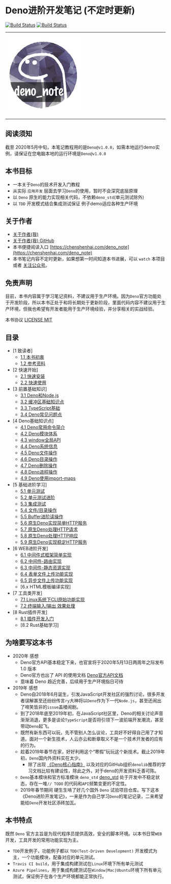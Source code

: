 # Deno进阶开发笔记 (不定时更新)

[![Build Status](https://travis-ci.com/chenshenhai/deno_note.svg?token=XYNG2F1URZ4nW1TzoJNC&branch=master)](https://travis-ci.com/chenshenhai/deno_note)
[![Build Status](https://dev.azure.com/chenshenhai/chenshenhai/_apis/build/status/chenshenhai.deno_note?branchName=master)](https://dev.azure.com/chenshenhai/chenshenhai/_build/latest?definitionId=1&branchName=master)

<hr/>

![deno_note_logo](./note/image/deno-mini.jpg)

<hr/>

## 阅读须知

截至 2020年5月中旬，本笔记教程用的是`Deno@v1.0.0`，如需本地运行demo实例，请保证在您电脑本地的运行环境是`Deno@v1.0.0`

## 本书目标

- 一本关于`Deno`的技术开发入门教程
- 从实际 `应用开发` 层面去学习`Deno`的使用，暂时不会深究底层原理
- 以 `Deno` 原生的能力实现相关代码，不依赖`deno_std`(单元测试除外)  
- 以 `TDD` 开发模式结合集成测试保证 例子demo适应各种生产环境

## 关于作者
- [关于作者(我)](https://chenshenhai.com)
- [关于作者(我) GitHub](https://github.com/chenshenhai)
- 本书便捷阅读入口 [https://chenshenhai.com/deno_note](https://chenshenhai.com/deno_note)
- 本书笔记内容不定时更新，如果想第一时间知道本书进展，可以 `watch` 本项目 或者 [关注公众号](https://github.com/chenshenhai/deno_note/blob/master/note/chapter_01/01.md#关注本书)。

## 免责声明

目前，本书内容属于学习笔记资料，不建议用于生产环境。因为`Deno`官方功能处于开发阶段，所以本书正处于和将长期处于更新阶段，里面代码内容不建议用于生产环境，但我也希望有开发者能用于生产环境经验，并分享相关的实战经验。

本书协议 [LICENSE MIT](./LICENSE)

## 目录

* [1 致读者]
    * [1.1 本书初衷](./note/chapter_01/01.md)
    * [1.2 参考资料](./note/chapter_01/02.md)
* [2 快速开始]
    * [2.1 快速安装](./note/chapter_02/install.md)
    * [2.2 快速使用](./note/chapter_02/start.md)
* [3 前置基础知识]
    * [3.1 Deno和Node.js](./note/chapter_03/nodejs_compare.md)
    * [3.2 缓冲区基础知识点](./note/chapter_03/buffer_info.md)
    * [3.3 TypeScript基础](./note/chapter_03/ts_basic.md)
    * [3.4 Deno常见问题点](./note/chapter_03/deno_faq.md)
* [4 Deno基础知识点]
    * [4.1 Deno常用命令简介](./note/chapter_04/deno_cmd.md)
    * [4.2 Deno模块体系](./note/chapter_04/deno_mod.md)
    * [4.3 window全局API](./note/chapter_04/deno_window_api.md)
    * [4.4 Deno系统信息](./note/chapter_04/deno_api_sys.md)
    * [4.5 Deno文件操作](./note/chapter_04/deno_api_fs.md)
    * [4.6 Deno目录操作](./note/chapter_04/deno_api_dir.md)
    * [4.7 Deno删除操作](./note/chapter_04/deno_api_del.md)
    * [4.8 Deno进程操作](./note/chapter_04/deno_api_process.md)
    * [4.9 Deno使用import-maps](./note/chapter_04/deno_import_maps.md)
* [5 基础进阶学习]
    * [5.1 单元测试](./note/chapter_05/testing.md)
    * [5.2 单元测试进阶](./note/chapter_05/testing_unit.md)
    * [5.3 集成测试](./note/chapter_05/testing_integrate.md)
    * [5.4 文件/目录操作](./note/chapter_05/fs_dir.md)
    * [5.5 Buffer进阶读操作](./note/chapter_05/buffer_reader.md)
    * [5.6 原生Deno实现简单HTTP服务](./note/chapter_05/http_simple.md)
    * [5.7 原生Deno处理HTTP请求](./note/chapter_05/http_request.md)
    * [5.8 原生Deno处理HTTP响应](./note/chapter_05/http_response.md)
    * [5.9 原生Deno实现稳定HTTP服务](./note/chapter_05/http_stable.md)
* [6 WEB进阶开发]
    * [6.1 中间件式框架简单实现](./note/chapter_06/web_framework_middleware.md)
    * [6.2 中间件-路由实现](./note/chapter_06/web_framework_router.md)
    * [6.3 中间件-静态资源实现](./note/chapter_06/web_framework_static.md)
    * [6.4 表单文件上传功能实现](./note/chapter_06/web_upload.md)
    * [6.5 异步文件上传功能实现](./note/chapter_06/web_upload_async.md)
    * [6.x HTML模板编译实现]
* [7 工具类开发]
    * [7.1 Linux系统下CLI原始功能实现](./note/chapter_07/deno_cli.md)  
    * [7.2 终端输入/输出 效果处理](./note/chapter_07/deno_cmd.md) 
* [8 Rust插件开发]
    * [8.1 插件开发入门](./note/chapter_08/deno_plugin_dev.md)  
    * [8.2 Rust基础学习]


## 为啥要写这本书  

- 2020年 感想
    - Deno官方API基本稳定下来，也官宣将于2020年5月13日两周年之际发布 1.0 版本
    - Deno官方也出了 API 的使用文档 [Deno官方API文档](https://doc.deno.land/https/github.com/denoland/deno/releases/latest/download/lib.deno.d.ts)
    - 意味着 Deno 趋近完善，后续用于生产环境指日可待
- 2019年 感想
    - Deno自2018年6月诞生，引发JavaScript开发社区的强烈讨论，很多开发者误解甚至还纷纷传言`ry`大神将以`Deno`作为下一代`Node.js`，甚至还闹出了啼笑皆非的`issue`盖楼闹剧。
    - 到了2018年底至2019年初，在JavaScript社区里，Deno的相关讨论声音渐渐消退，更多是谈论`TypeScript`是否将引领下一波前端开发潮流，甚至带动`Deno`起飞。
    - 既然有新东西可以玩，先不管别人怎么议论，工具好不好得自己用了才知道。面对一个新生技术，人云亦云和断章取义不是一个技术开发者的应有的行为。
    - 趁着2019年春节在家，好好利用这个“寒假”玩玩这个新技术。截止2019年初，`Deno`国内外资料实在太少。
        - 除了出现 [《Deno核心指南》](https://github.com/denolib/guide) 以及对应的GitHub组织`denolib`推荐的学习文档比较有建设性，除此之外，对于deno的开发资料乏善可陈。
    - `Deno`基本模块和官方标准模块 `deno_std` [deno_std](https://github.com/denoland/deno_std) 处于开发中不稳定状态，存在一堆`// TODO` 的代码和`API`频繁变更的不定性。
    - 2019年春节期间 硬生生啃了好几个国外 `Deno` 试验项目仓库。写下这本《Deno进阶开发笔记》，一来是作为自己学习`Deno`的笔记记录，二来希望能给`Deno`开发社区添砖加瓦。


## 本书特点

既然 `Deno` 官方主旨是为现代程序员提供高效，安全的脚本环境。以本书日常`WEB`开发，工具开发的常用功能实现为主。

- `TDD`开发例子，功能例子都以 `TDD(Test-Driven Development)` 开发模式为主，一个功能模块，配备对应的单元测试。
- `Travis CI build`，用于集成构建测试在`Linux`环境下所有单元测试
- `Azure Pipelines`，用于集成构建测试在`Window|Mac|Ubuntu`环境下所有单元测试，保证例子在各个生产环境都能正常执行。

